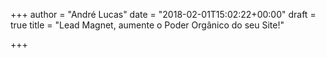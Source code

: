 +++
author = "André Lucas"
date = "2018-02-01T15:02:22+00:00"
draft = true
title = "Lead Magnet, aumente o Poder Orgânico do seu Site!"

+++
